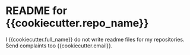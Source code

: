 # README for {{cookiecutter.repo_name}}

I {{cookiecutter.full_name}} do not write readme files for my repositories.  
Send complaints too {{cookiecutter.email}}. 

